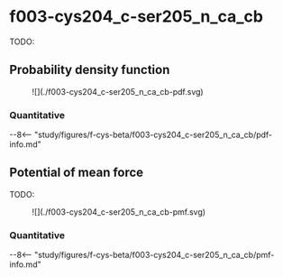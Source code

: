 # f003-cys204_c-ser205_n_ca_cb

TODO:

<div id="rogfp-view" class="mol-container"></div>
<script>
var uri = 'https://files.rcsb.org/view/1jc0.pdb';
jQuery.ajax( uri, {
    success: function(data) {
        // https://3dmol.org/doc/GLViewer.html
        let viewer = $3Dmol.createViewer(
            document.querySelector('#rogfp-view'),
            { backgroundAlpha: '0.0' }
        );
        viewer.addModel( data, 'pdb' );
        viewer.setStyle({chain: 'A'}, {cartoon: {color: 'spectrum', opacity: 0.65}});
        viewer.setStyle({chain: 'A', resi: 66}, {stick: {}, cartoon: {color: "spectrum", opacity: 0.65}});
        viewer.setStyle({chain: 'A', resi: 145}, {stick: {}, cartoon: {color: "spectrum", opacity: 0.65}});
        viewer.setStyle({chain: 'A', resi: 146}, {stick: {}, cartoon: {color: "spectrum", opacity: 0.65}});
        viewer.setStyle({chain: 'A', resi: 147}, {stick: {}, cartoon: {color: "spectrum", opacity: 0.65}});
        viewer.setStyle({chain: 'A', resi: 148}, {stick: {}, cartoon: {color: "spectrum", opacity: 0.65}});
        viewer.setStyle({chain: 'A', resi: 203}, {stick: {}, cartoon: {color: "spectrum", opacity: 0.65}});
        viewer.setStyle({chain: 'A', resi: 204}, {stick: {}, cartoon: {color: "spectrum", opacity: 0.65}});
        viewer.setStyle({chain: 'A', resi: 205}, {stick: {}, cartoon: {color: "spectrum", opacity: 0.65}});
        viewer.setStyle({chain: 'A', resi: 222}, {stick: {}, cartoon: {color: "spectrum", opacity: 0.65}});
        viewer.addLabel("C", {}, {chain: "A", resi: 204, atom: "C"})
        viewer.addLabel("N", {}, {chain: "A", resi: 205, atom: "N"})
        viewer.addLabel("CA", {}, {chain: "A", resi: 205, atom: "CA"})
        viewer.addLabel("CB", {}, {chain: "A", resi: 205, atom: "CB"})
        viewer.setStyle({chain: 'B'}, {});
        viewer.setStyle({chain: 'C'}, {});
        viewer.setView([ -182.16736190247866, -8.725446987364373, -41.92004156302197, 105.89065560538575, -0.22692675576911409, 0.9353709566921593, -0.17308053424065803, -0.20887448278779172 ]);
        viewer.setClickable({}, true, function(atom,viewer,event,container) {
            console.log(viewer.getView());
        });
        viewer.render();
    },
    error: function(hdr, status, err) {
        console.error( "Failed to load " + uri + ": " + err );
    },
});
</script>

## Probability density function

<figure markdown>
![](./f003-cys204_c-ser205_n_ca_cb-pdf.svg)
</figure>

### Quantitative

--8<-- "study/figures/f-cys-beta/f003-cys204_c-ser205_n_ca_cb/pdf-info.md"

## Potential of mean force

TODO:

<figure markdown>
![](./f003-cys204_c-ser205_n_ca_cb-pmf.svg)
</figure>

### Quantitative

--8<-- "study/figures/f-cys-beta/f003-cys204_c-ser205_n_ca_cb/pmf-info.md"
